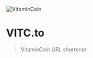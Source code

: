 
![VitaminCoin](https://static.wixstatic.com/media/5e11c5_8e281e5ec7a14af88947ff9047519207~mv2.gif "VITC")

# VITC.to
> VitaminCoin URL shortener
